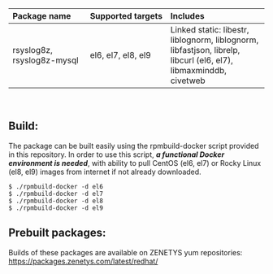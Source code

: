 | Package&nbsp;name | Supported&nbsp;targets | Includes |
| :--- | :--- | :--- |
| rsyslog8z, <nobr>rsyslog8z-mysql</nobr> | el6, el7, el8, el9 | Linked static: libestr, liblognorm, liblognorm, libfastjson, librelp, <nobr>libcurl (el6, el7)</nobr>, libmaxminddb, civetweb |
<br/>

## Build:

The package can be built easily using the rpmbuild-docker script provided in this repository. In order to use this script, _**a functional Docker environment is needed**_, with ability to pull CentOS (el6, el7) or Rocky Linux (el8, el9) images from internet if not already downloaded.

```
$ ./rpmbuild-docker -d el6
$ ./rpmbuild-docker -d el7
$ ./rpmbuild-docker -d el8
$ ./rpmbuild-docker -d el9
```

## Prebuilt packages:

Builds of these packages are available on ZENETYS yum repositories:<br/>
https://packages.zenetys.com/latest/redhat/
